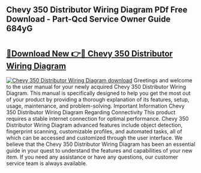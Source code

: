 ## Chevy 350 Distributor Wiring Diagram PDf Free Download - Part-Qcd Service Owner Guide 684yG

# <h2><a href="http://dfk6l6u.blite.top/?on=Chevy+350+Distributor+Wiring+Diagram">🔗Download New 👉🔴 Chevy 350 Distributor Wiring Diagram</a></h2>

[![Chevy 350 Distributor Wiring Diagram download](https://i.imgur.com/lujVjoI.png)](http://dfk6l6u.blite.top/?on=Chevy+350+Distributor+Wiring+Diagram)
Greetings and welcome to the user manual for your newly acquired Chevy 350 Distributor Wiring Diagram. This manual is specifically designed to help you get the most out of your product by providing a thorough explanation of its features, setup, usage, maintenance, and problem-solving. Important Information Chevy 350 Distributor Wiring Diagram Regarding Connectivity This product requires a stable internet connection for optimal performance. Chevy 350 Distributor Wiring Diagram advanced features include object detection, fingerprint scanning, customizable profiles, and automated tasks, all of which can be accessed and customized through the user interface. We believe that the Chevy 350 Distributor Wiring Diagram has been an essential guide in your quest to understand the features and capabilities of your new item. If you need any assistance or have any questions, our customer service team is always available.
